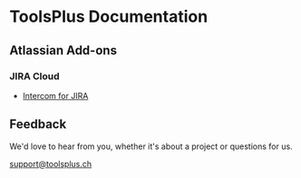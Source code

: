 # ToolsPlus Documentation

## Atlassian Add-ons

### JIRA Cloud

* [Intercom for JIRA](/addons/intercom/README.md)

## Feedback

We'd love to hear from you, whether it's about a project or questions for us.

[support@toolsplus.ch](mailto:support@toolsplus.ch)


